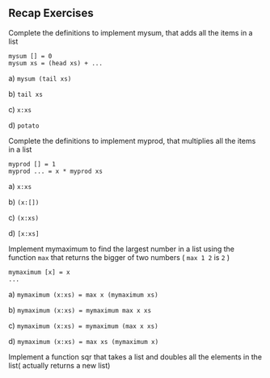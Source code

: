 Recap Exercises
---------------

Complete the definitions to implement mysum, that adds all the items in a list

```
mysum [] = 0
mysum xs = (head xs) + ...
```
a) `mysum (tail xs)`

b) `tail xs`

c) `x:xs`

d) `potato`

Complete the definitions to implement myprod, that multiplies all the items in a list
```
myprod [] = 1
myprod ... = x * myprod xs
```
a) `x:xs`

b) `(x:[])`

c) `(x:xs)`

d) `[x:xs]`

Implement mymaximum to find the largest number in a list using the function `max` that returns the bigger of two numbers ( `max 1 2` is `2` )

```
mymaximum [x] = x
...
```
a) `mymaximum (x:xs) = max x (mymaximum xs)`

b) `mymaximum (x:xs) = mymaximum max x xs`

c) `mymaximum (x:xs) = mymaximum (max x xs)`

d) `mymaximum (x:xs) = max xs (mymaximum x)`

Implement a function sqr that takes a list and doubles all the elements in the list( actually returns a new list)

